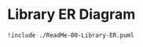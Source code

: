 # Library ER Diagram

```plantuml
!include ./ReadMe-00-Library-ER.puml
```
<!--![Diagram Image Link](./puml/level_1_system_view.puml)-->
